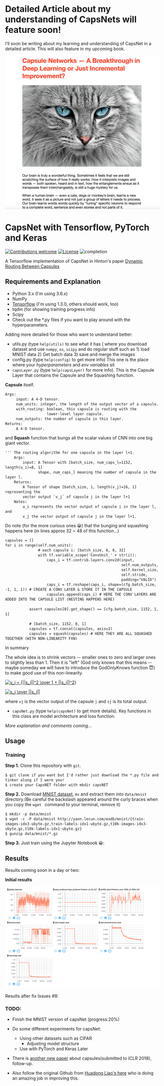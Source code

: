 # Detailed Article about my understanding of CapsNets will feature soon!

I’ll soon be writing about my learning and understanding of CapsNet in a detailed article. This will also feature in my upcoming book.

![CapsNETs](images/capsnets1.png)

# CapsNet with Tensorflow, PyTorch and Keras


[![Contributions welcome](https://img.shields.io/badge/contributions-welcome-brightgreen.svg?style=plastic)](CONTRIBUTING.md)
[![License](https://img.shields.io/badge/license-Apache%202.0-blue.svg?style=plastic)](https://opensource.org/licenses/Apache-2.0)
![completion](https://img.shields.io/badge/completion%20state-60%25-blue.svg?style=plastic)

A Tensorflow implementation of CapsNet in Hinton's paper [Dynamic Routing Between Capsules](https://arxiv.org/abs/1710.09829)


## Requirements and Explanation
- Python 3.x (I'm using 3.6.x)
- NumPy
- [Tensorflow](https://github.com/tensorflow/tensorflow) (I'm using 1.3.0, others should work, too)
- tqdm (for showing training progress info)
- Scipy
- Check out the *.py files if you want to play around with the hyperparameters.

Adding more detailed for those who want to understand better:

- utils.py (type `help(utils)` to see what it has ( where you download dataset and use `numpy`, `os`, `scipy` and do regular stuff such as 1) load MNIST data 2) Get batch data 3) save and merge the images
- config.py (type `help(config)` to get more info) This one is the place where your *hyperparameters* and *env variables* sit
- `capsLayer.py` (type `help(capsLayer)` for more info). This is the Capsule Layer that contains the Capsule and the Squashing function. 

 **Capsule** itself.
   ``` 
   Args:
        input: A 4-D tensor.
        num_units: integer, the length of the output vector of a capsule.
        with_routing: boolean, this capsule is routing with the
                      lower-level layer capsule.
        num_outputs: the number of capsule in this layer.
   Returns:
        A 4-D tensor.
```
and **Squash** function that bungs all the scalar values of CNN into one big giant vector.
```Squash Function
''' The routing algorithm for one capsule in the layer l+1.
    Args:
        input: A Tensor with [batch_size, num_caps_l=1152, length(u_i)=8, 1]
               shape, num_caps_l meaning the number of capsule in the layer l.
    Returns:
        A Tensor of shape [batch_size, 1, length(v_j)=16, 1] representing the
        vector output `v_j` of capsule j in the layer l+1
    Notes:
        u_i represents the vector output of capsule i in the layer l, and
        v_j the vector output of capsule j in the layer l+1.
 ```
 
 Do note (for the more curious ones 😀) that the bunging and squashing happens here (in lines approx 32 ~ 48 of this function...)
 
 ```
 capsules = []
 for i in range(self.num_units):
                # each capsule i: [batch_size, 6, 6, 32]
                with tf.variable_scope('ConvUnit_' + str(i)):
                    caps_i = tf.contrib.layers.conv2d(input,
                                                      self.num_outputs,
                                                      self.kernel_size,
                                                      self.stride,
                                                      padding="VALID")
                    caps_i = tf.reshape(caps_i, shape=(cfg.batch_size, -1, 1, 1)) # CREATE A CONV LAYER & STORE IT IN THE CAPSULE
                    capsules.append(caps_i) # HERE THE CONV LAYERS ARE ADDED INTO THE CAPSULE LIST (NESTING HAPPENS HERE)

            assert capsules[0].get_shape() == [cfg.batch_size, 1152, 1, 1]

            # [batch_size, 1152, 8, 1]
            capsules = tf.concat(capsules, axis=2)
            capsules = squash(capsules) # HERE THEY ARE ALL SQUASHED TOGETHER (WITH NON-LINEARITY FXN)
```
In summary

The whole idea is to shrink vectors -- smaller ones to zero and larger ones to slightly less than 1. Then it is "left" (God only knows that this means -- maybe someday we will have to introduce the GodOnlyKnows function 😇) to make good use of this non-linearity.

<a href="https://www.codecogs.com/eqnedit.php?latex=v_j&space;=&space;{||s_j||^2&space;\over&space;1&space;&plus;&space;||s_j||^2}" target="_blank"><img src="https://latex.codecogs.com/gif.latex?v_j&space;=&space;{||s_j||^2&space;\over&space;1&space;&plus;&space;||s_j||^2}" title="v_j = {||s_j||^2 \over 1 + ||s_j||^2}" /></a>

<a href="https://www.codecogs.com/eqnedit.php?latex=s_j&space;\over&space;||s_j||" target="_blank"><img src="https://latex.codecogs.com/gif.latex?s_j&space;\over&space;||s_j||" title="s_j \over ||s_j||" /></a>

where `vj` is the vector output of the capsule `j` and `sj` is its total output.

- `capsNet.py` (type `help(capsNet)` to get more details). Key functions in this class are model architecture and loss function.

*More explanation and comments coming...*


## Usage

### Training
**Step 1.** 
Clone this repository with ``git``.

```
$ git clone if you want but I'd rather just download the *.py file and tinker along if I were you!
$ create your CapsNET folder with mkdir capsNET
```

**Step 2.** 
Download [MNIST dataset](http://yann.lecun.com/exdb/mnist/), ``mv`` and extract them into ``data/mnist`` directory.(Be careful the backslash appeared around the curly braces when you copy the ``wget `` command to your terminal, remove it)

```
$ mkdir -p data/mnist
$ wget -c -P data/mnist http://yann.lecun.com/exdb/mnist/{train-images-idx3-ubyte.gz,train-labels-idx1-ubyte.gz,t10k-images-idx3-ubyte.gz,t10k-labels-idx1-ubyte.gz}
$ gunzip data/mnist/*.gz
```

**Step 3.** 
Just train using the Jupyter Notebook 😀:

## Results
Results coming soon in a day or two:

**Initial results**

![Tensorboard](TensorFlow_Implementation/images/tensorboard.png)


Results after fix Issues #8: 

### TODO:
- Finish the MNIST version of capsNet (progress:20%)
- Do some different experiments for capsNet:
  * Using other datasets such as CIFAR
	* Adjusting model structure
  * Use with PyTorch and Keras Later

- There is [another new paper](https://openreview.net/pdf?id=HJWLfGWRb) about capsules(submitted to ICLR 2018), follow-up.
- Also follow the original Github from [Huadong Liao's here](https://github.com/naturomics/CapsNet-Tensorflow) who is doing an amazing job in improving this.

